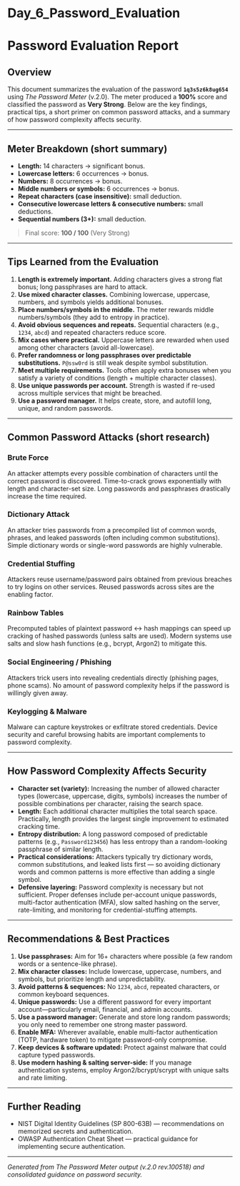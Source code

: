 # Day_6_Password_Evaluation
# Password Evaluation Report

## Overview

This document summarizes the evaluation of the password **`1q3s5z6k8ug654`** using *The Password Meter* (v.2.0). The meter produced a **100%** score and classified the password as **Very Strong**. Below are the key findings, practical tips, a short primer on common password attacks, and a summary of how password complexity affects security.

---

## Meter Breakdown (short summary)

* **Length:** 14 characters → significant bonus.
* **Lowercase letters:** 6 occurrences → bonus.
* **Numbers:** 8 occurrences → bonus.
* **Middle numbers or symbols:** 6 occurrences → bonus.
* **Repeat characters (case insensitive):** small deduction.
* **Consecutive lowercase letters & consecutive numbers:** small deductions.
* **Sequential numbers (3+):** small deduction.

> Final score: **100 / 100** (Very Strong)

---

## Tips Learned from the Evaluation

1. **Length is extremely important.** Adding characters gives a strong flat bonus; long passphrases are hard to attack.
2. **Use mixed character classes.** Combining lowercase, uppercase, numbers, and symbols yields additional bonuses.
3. **Place numbers/symbols in the middle.** The meter rewards middle numbers/symbols (they add to entropy in practice).
4. **Avoid obvious sequences and repeats.** Sequential characters (e.g., `1234`, `abcd`) and repeated characters reduce score.
5. **Mix cases where practical.** Uppercase letters are rewarded when used among other characters (avoid all-lowercase).
6. **Prefer randomness or long passphrases over predictable substitutions.** `P@ssw0rd` is still weak despite symbol substitution.
7. **Meet multiple requirements.** Tools often apply extra bonuses when you satisfy a variety of conditions (length + multiple character classes).
8. **Use unique passwords per account.** Strength is wasted if re-used across multiple services that might be breached.
9. **Use a password manager.** It helps create, store, and autofill long, unique, and random passwords.

---

## Common Password Attacks (short research)

### Brute Force

An attacker attempts every possible combination of characters until the correct password is discovered. Time-to-crack grows exponentially with length and character-set size. Long passwords and passphrases drastically increase the time required.

### Dictionary Attack

An attacker tries passwords from a precompiled list of common words, phrases, and leaked passwords (often including common substitutions). Simple dictionary words or single-word passwords are highly vulnerable.

### Credential Stuffing

Attackers reuse username/password pairs obtained from previous breaches to try logins on other services. Reused passwords across sites are the enabling factor.

### Rainbow Tables

Precomputed tables of plaintext password ↔ hash mappings can speed up cracking of hashed passwords (unless salts are used). Modern systems use salts and slow hash functions (e.g., bcrypt, Argon2) to mitigate this.

### Social Engineering / Phishing

Attackers trick users into revealing credentials directly (phishing pages, phone scams). No amount of password complexity helps if the password is willingly given away.

### Keylogging & Malware

Malware can capture keystrokes or exfiltrate stored credentials. Device security and careful browsing habits are important complements to password complexity.

---

## How Password Complexity Affects Security

* **Character set (variety):** Increasing the number of allowed character types (lowercase, uppercase, digits, symbols) increases the number of possible combinations per character, raising the search space.
* **Length:** Each additional character multiplies the total search space. Practically, length provides the largest single improvement to estimated cracking time.
* **Entropy distribution:** A long password composed of predictable patterns (e.g., `Password123456`) has less entropy than a random-looking passphrase of similar length.
* **Practical considerations:** Attackers typically try dictionary words, common substitutions, and leaked lists first — so avoiding dictionary words and common patterns is more effective than adding a single symbol.
* **Defensive layering:** Password complexity is necessary but not sufficient. Proper defenses include per-account unique passwords, multi-factor authentication (MFA), slow salted hashing on the server, rate-limiting, and monitoring for credential-stuffing attempts.

---

## Recommendations & Best Practices

1. **Use passphrases:** Aim for 16+ characters where possible (a few random words or a sentence-like phrase).
2. **Mix character classes:** Include lowercase, uppercase, numbers, and symbols, but prioritize length and unpredictability.
3. **Avoid patterns & sequences:** No `1234`, `abcd`, repeated characters, or common keyboard sequences.
4. **Unique passwords:** Use a different password for every important account—particularly email, financial, and admin accounts.
5. **Use a password manager:** Generate and store long random passwords; you only need to remember one strong master password.
6. **Enable MFA:** Wherever available, enable multi-factor authentication (TOTP, hardware token) to mitigate password-only compromise.
7. **Keep devices & software updated:** Protect against malware that could capture typed passwords.
8. **Use modern hashing & salting server-side:** If you manage authentication systems, employ Argon2/bcrypt/scrypt with unique salts and rate limiting.

---

## Further Reading

* NIST Digital Identity Guidelines (SP 800-63B) — recommendations on memorized secrets and authentication.
* OWASP Authentication Cheat Sheet — practical guidance for implementing secure authentication.

---

*Generated from The Password Meter output (v.2.0 rev.100518) and consolidated guidance on password security.*
